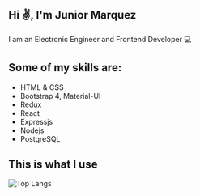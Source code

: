 ## Hi ✌️, I'm Junior Marquez

<p align='left'>I am an Electronic Engineer and Frontend Developer 💻</p>

 ## Some of my skills are:
<ul>
<li>HTML & CSS</li>
<li>Bootstrap 4, Material-UI</li>
<li>Redux</li>
<li>React</li>
<li>Expressjs</li>
<li>Nodejs</li>
<li>PostgreSQL</li>
</ul>

## This is what I use

![Top Langs](https://github-readme-stats.vercel.app/api/top-langs/?username=juniorm=tokyonight)
